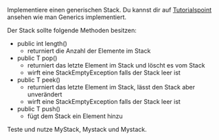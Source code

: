 Implementiere einen generischen Stack. Du kannst dir auf [Tutorialspoint](https://www.tutorialspoint.com/java/java_generics.htm) ansehen wie man Generics implementiert.

Der Stack sollte folgende Methoden besitzen: 
* public int length() 
    * returniert die Anzahl der Elemente im Stack
* public T pop() 
    * returniert das letzte Element im Stack und löscht es vom Stack
    * wirft eine StackEmptyException falls der Stack leer ist
* public T peek() 
    * returniert das letzte Element im Stack, lässt den Stack aber unverändert
    * wirft eine StackEmptyException falls der Stack leer ist
* public T push() 
    * fügt dem Stack ein Element hinzu

Teste und nutze MyStack<Integer>, Mystack<Boolean> und Mystack<String>.
